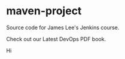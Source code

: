 # maven-project
Source code for James Lee's Jenkins course.

Check out our Latest DevOps PDF book.

Hi
